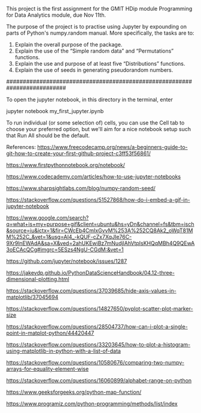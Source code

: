 This project is the first assignment for the GMIT HDip module Programming for Data Analytics module, due Nov 11th.

The purpose of the project is to practise using Jupyter by expounding on parts of Python's numpy.random manual. More specifically, the tasks are to:

1. Explain the overall purpose of the package.
2. Explain the use of the “Simple random data” and “Permutations” functions.
3. Explain the use and purpose of at least five “Distributions” functions.
4. Explain the use of seeds in generating pseudorandom numbers.

##########################################################################

To open the jupyter notebook, in this directory in the terminal, enter

jupyter notebook my_first_jupyter.ipynb

To run individual (or some selection of) cells, you can use the Cell tab to
choose your preferred option, but we'll aim for a nice notebook setup such
that Run All should be the default.


References:
https://www.freecodecamp.org/news/a-beginners-guide-to-git-how-to-create-your-first-github-project-c3ff53f56861/

https://www.firstpythonnotebook.org/notebook/

https://www.codecademy.com/articles/how-to-use-jupyter-notebooks

https://www.sharpsightlabs.com/blog/numpy-random-seed/

https://stackoverflow.com/questions/51527868/how-do-i-embed-a-gif-in-jupyter-notebook

https://www.google.com/search?q=what+is+my+purpose+gif&client=ubuntu&hs=yDn&channel=fs&tbm=isch&source=iu&ictx=1&fir=CWcEb4CmIxGvvM%253A%252CQ8Ak2_oWqT81MM%252C_&vet=1&usg=AI4_-kQUF-cZx7XqJIe76C-9Xr9lnEWAdA&sa=X&ved=2ahUKEwiBz7mNudjlAhVtpIsKHQqMBh4Q9QEwA3oECAcQCg#imgrc=5ESzs4NgU-CGdM:&vet=1

https://github.com/jupyter/notebook/issues/1287

https://jakevdp.github.io/PythonDataScienceHandbook/04.12-three-dimensional-plotting.html

https://stackoverflow.com/questions/37039685/hide-axis-values-in-matplotlib/37045694

https://stackoverflow.com/questions/14827650/pyplot-scatter-plot-marker-size

https://stackoverflow.com/questions/28504737/how-can-i-plot-a-single-point-in-matplot-python/44420447

https://stackoverflow.com/questions/33203645/how-to-plot-a-histogram-using-matplotlib-in-python-with-a-list-of-data

https://stackoverflow.com/questions/10580676/comparing-two-numpy-arrays-for-equality-element-wise

https://stackoverflow.com/questions/16060899/alphabet-range-on-python

https://www.geeksforgeeks.org/python-map-function/

https://www.programiz.com/python-programming/methods/list/index
